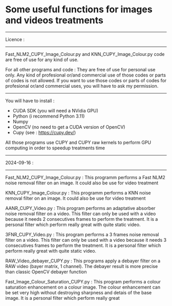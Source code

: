 # Some useful functions for images and videos treatments

*********
Licence :
*********
Fast_NLM2_CUPY_Image_Colour.py and KNN_CUPY_Image_Colour.py code are free of use for any kind of use.

For all other programs and code :
They are free of use for personal use only. Any kind of profesional or/and commercial use of those codes or parts of codes is not allowed. If you want to use those codes or parts of codes for profesional or/and commercial uses, you will have to ask my permission.

**************************
You will have to install :
- CUDA SDK (you will need a NVidia GPU)
- Python (i recommend Python 3.11)
- Numpy
- OpenCV (no need to get a CUDA version of OpenCV)
- Cupy (see : https://cupy.dev/)

All those programs use CUPY and CUPY raw kernels to perform GPU computing in order to speedup treatments time

************
2024-09-16 :
************

Fast_NLM2_CUPY_Image_Colour.py :
This programm performs a Fast NLM2 noise removal filter on an image. It could also be use for video treatment

KNN_CUPY_Image_Colour.py :
This programm performs a KNN noise removal filter on an image. It could also be use for video treatment

AANR_CUPY_Video.py :
This program performs an adaptative absorber noise removal filter on a video. This filter can only be used with a video because it needs 2 consecutives frames to perform the treatment. It is a personal filter which perform really great with quite static video.

3FNR_CUPY_Video.py :
This program performs a 3 frames noise removal filter on a video. This filter can only be used with a video because it needs 3 consecutives frames to perform the treatment. It is a personal filter which perform really great with quite static video.

RAW_Video_debayer_CUPY.py :
This programs apply a debayer filter on a RAW video (bayer matrix, 1 channel). The debayer result is more precise than classic OpenCV debayer function

Fast_Image_Colour_Saturation_CUPY.py :
This program performs a colour saturation enhancement on a colour image. The colour enhancement can be set very high without destroying sharpness and detais of the base image. It is a personal filter which perform really great

